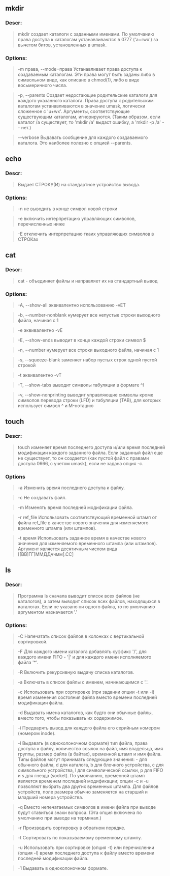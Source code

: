 ## mkdir
### Descr:
> mkdir создает каталоги с заданными именами.
По умолчанию права доступа к каталогам устанавливаются в 0777 ('a+rwx') за вычетом битов, установленных в umask.  
### Options:
> -m права, --mode=права
Устанавливает права доступа к создаваемым каталогам. Эти права могут быть заданы либо в символьном виде, как описано в chmod(1), либо в виде восьмеричного числа.

> -p, --parents
Создает недостающие родительские каталоги для каждого указанного каталога. Права доступа к родительским каталогам устанавливаются в значение umask, логически сложенное с 'u+wx'. Аргументы, соответствующие существующим каталогам, игнорируются. (Таким образом, если каталог /a существует, то 'mkdir /a' выдаст ошибку, а 'mkdir -p /a' -- нет.)

> --verbose
Выдавать сообщение для каждого создаваемого каталога. Это наиболее полезно с опцией --parents.

## echo
### Descr:
> Выдает СТРОКУ(И) на стандартное устройство вывода.
### Options:
> -n
не выводить в конце символ новой строки

> -e
включить интерпретацию управляющих символов, перечисленных ниже

> -E
отключить интерпретацию ткаих управляющих символов в СТРОКах

## cat
### Descr:
> cat - объединяет файлы и направляет их на стандартный вывод  
### Options:
> -A, --show-all
эквивалентно использованию -vET

> -b, --number-nonblank
нумерует все непустые строки выходного файла, начиная c 1

> -e
эквивалентно -vE

> -E, --show-ends
выводит в конце каждой строки символ $

> -n, --number
нумерует все строки выходного файла, начиная с 1

> -s, --squeeze-blank
заменяет набор пустых строк одной пустой строкой

> -t
эквивалентно -vT

> -T, --show-tabs
выводит символы табуляции в формате ^I

> -v, --show-nonprinting
выводит управляющие символы кроме символов перевода строки (LFD) и табуляции (TAB), для которых использует символ ^ и M-нотацию

## touch
### Descr:
> touch изменяет время последнего доступа и/или время последней модификации каждого заданного файла. Если заданный файл еще не существует, то он создается (как пустой файл с правами доступа 0666, с учетом umask), если не задана опция -c.
### Options

> -a
Изменить время последнего доступа к файлу.

> -c
Не создавать файл.

> -m
Изменять время последней модификации файла.

> -r ref_file
Использовать соответствующий временной штамп от файла ref_file в качестве нового значения для изменяемого временного штампа (или штампов).

> -t время
Использовать заданное время в качестве нового значения для изменяемого временного штампа (или штампов). Аргумент является десятичным числом вида
[[ВВ]ГГ]ММДДччмм[.СС]

## ls
### Descr:
> Программа ls сначала выводит список всех файлов (не каталогов), а затем выводит список всех файлов, находящихся в каталогах. Если не указано ни одного файла, то по умолчанию аргументом назначается '.'
### Options:
> -C
Напечатать список файлов в колонках с вертикальной сортировкой.

> -F
Для каждого имени каталога добавлять суффикс '/', для каждого имени FIFO - '|' и для каждого имени исполняемого файла '*'.

> -R
Включить рекурсивную выдачу списка каталогов.

> -a
Включать в список файлы с именем, начинающимся с '.'.

> -c
Использовать при сортировке (при задании опции -t или -l) время изменения состояния файла вместо времени последней модификации файла.

> -d
Выдавать имена каталогов, как будто они обычные файлы, вместо того, чтобы показывать их содержимое.

> -i
Предварять вывод для каждого файла его серийным номером (номером inode).

> -l
Выдавать (в одноколоночном формате) тип файла, права доступа к файлу, количество ссылок на файл, имя владельца, имя группы, размер файла (в байтах), временной штамп и имя файла.
Типы файлов могут принимать следующие значения: - для обычного файла, d для каталога, b для блочного устройства, c для символьного устройства, l для символической ссылки, p для FIFO и s для гнезда (socket).
По умолчанию, временной штамп является временем последней модификации; опции -c и -u позволяют выбрать два других временных штампа. Для файлов устройств, поле размера обычно заменяется на старший и младший номера устройства.

> -q
Вместо непечатаемых символов в имени файла при выводе будут ставиться знаки вопроса. (Эта опция включена по умолчанию при выводе на терминал.)

> -r
Производить сортировку в обратном порядке.

> -t
Сортировать по показываемому временному штампу.

> -u
Использовать при сортировке (опция -t) или перечислении (опция -l) время последнего доступа к файлу вместо времени последней модификации файла.

> -1
Выдавать в одноколоночном формате.
